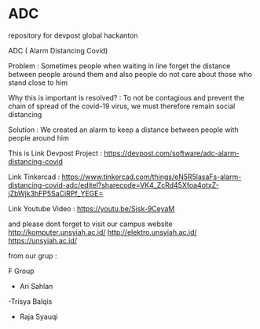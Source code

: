 # ADC
repository for devpost global hackanton

ADC ( Alarm Distancing Covid)

Problem : Sometimes people when waiting in line forget the distance between people around them and also people do not care about those who stand close to him

Why this is important is resolved? : To not be contagious and prevent the chain of spread of the covid-19 virus, we must therefore remain social distancing

Solution : We created an alarm to keep a distance between people with people around him

This is Link Devpost Project : https://devpost.com/software/adc-alarm-distancing-covid

Link Tinkercad : https://www.tinkercad.com/things/eN5R5lasaFs-alarm-distancing-covid-adc/editel?sharecode=VK4_ZcRd45Xfoa4otxZ-jZbWjk3hFP5SaCiRPf_YEGE=

Link Youtube Video : https://youtu.be/Sjsk-9CeyaM

and please dont forget to visit our campus website
http://komputer.unsyiah.ac.id/
http://elektro.unsyiah.ac.id/
https://unsyiah.ac.id/

from our grup :

F Group

- Ari Sahlan

-Trisya Balqis

- Raja Syauqi

